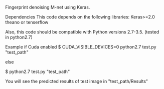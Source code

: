 Fingerprint denoising M-net using Keras.

Dependencies
This code depends on the following libraries:
Keras>=2.0
theano or tenserflow

Also, this code should be compatible with Python versions 2.7-3.5. (tested in python2.7)

Example
if Cuda enabled
$ CUDA_VISIBLE_DEVICES=0 python2.7 test.py "test_path"

else

$ python2.7 test.py "test_path"

You will see the predicted results of test image in "test_path/Results"
